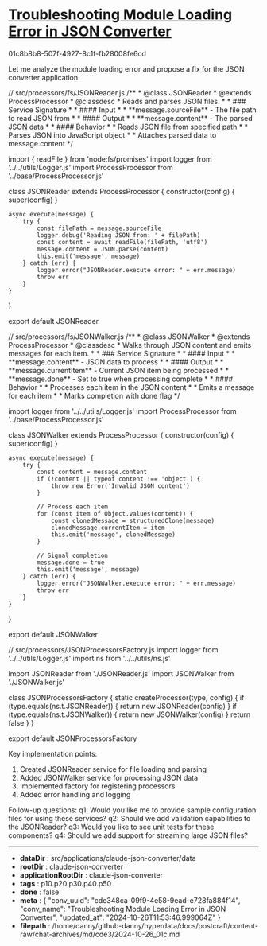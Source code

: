 # [Troubleshooting Module Loading Error in JSON Converter](https://claude.ai/chat/cde348ca-09f9-4e58-9ead-e728fa884f14)

01c8b8b8-507f-4927-8c1f-fb28008fe6cd

 Let me analyze the module loading error and propose a fix for the JSON converter application.



<antArtifact identifier="json-reader" type="application/vnd.ant.code" language="javascript" title="JSON Reader Service">
// src/processors/fs/JSONReader.js
/**
 * @class JSONReader
 * @extends ProcessProcessor 
 * @classdesc
 * Reads and parses JSON files.
 *
 * ### Service Signature
 *
 * #### Input
 * * **message.sourceFile** - The file path to read JSON from
 *
 * #### Output 
 * * **message.content** - The parsed JSON data
 *
 * #### Behavior
 * * Reads JSON file from specified path
 * * Parses JSON into JavaScript object
 * * Attaches parsed data to message.content
 */

import { readFile } from 'node:fs/promises'
import logger from '../../utils/Logger.js'
import ProcessProcessor from '../base/ProcessProcessor.js'

class JSONReader extends ProcessProcessor {
    constructor(config) {
        super(config)
    }

    async execute(message) {
        try {
            const filePath = message.sourceFile
            logger.debug('Reading JSON from: ' + filePath)
            const content = await readFile(filePath, 'utf8')
            message.content = JSON.parse(content)
            this.emit('message', message)
        } catch (err) {
            logger.error("JSONReader.execute error: " + err.message)
            throw err
        }
    }
}

export default JSONReader
</antArtifact>



<antArtifact identifier="json-walker" type="application/vnd.ant.code" language="javascript" title="JSON Walker Service">
// src/processors/fs/JSONWalker.js
/**
 * @class JSONWalker
 * @extends ProcessProcessor
 * @classdesc
 * Walks through JSON content and emits messages for each item.
 *
 * ### Service Signature
 * 
 * #### Input
 * * **message.content** - JSON data to process
 *
 * #### Output
 * * **message.currentItem** - Current JSON item being processed
 * * **message.done** - Set to true when processing complete
 *
 * #### Behavior
 * * Processes each item in the JSON content
 * * Emits a message for each item
 * * Marks completion with done flag
 */

import logger from '../../utils/Logger.js'
import ProcessProcessor from '../base/ProcessProcessor.js'

class JSONWalker extends ProcessProcessor {
    constructor(config) {
        super(config)
    }

    async execute(message) {
        try {
            const content = message.content
            if (!content || typeof content !== 'object') {
                throw new Error('Invalid JSON content')
            }

            // Process each item
            for (const item of Object.values(content)) {
                const clonedMessage = structuredClone(message)
                clonedMessage.currentItem = item
                this.emit('message', clonedMessage)
            }

            // Signal completion
            message.done = true
            this.emit('message', message)
        } catch (err) {
            logger.error("JSONWalker.execute error: " + err.message)
            throw err
        }
    }
}

export default JSONWalker
</antArtifact>



<antArtifact identifier="json-factory" type="application/vnd.ant.code" language="javascript" title="JSON Processors Factory">
// src/processors/JSONProcessorsFactory.js
import logger from '../../utils/Logger.js'
import ns from '../../utils/ns.js'

import JSONReader from './JSONReader.js'
import JSONWalker from './JSONWalker.js'

class JSONProcessorsFactory {
    static createProcessor(type, config) {
        if (type.equals(ns.t.JSONReader)) {
            return new JSONReader(config)
        }
        if (type.equals(ns.t.JSONWalker)) {
            return new JSONWalker(config)
        }
        return false
    }
}

export default JSONProcessorsFactory
</antArtifact>

Key implementation points:
1. Created JSONReader service for file loading and parsing
2. Added JSONWalker service for processing JSON data
3. Implemented factory for registering processors
4. Added error handling and logging

Follow-up questions:
q1: Would you like me to provide sample configuration files for using these services?
q2: Should we add validation capabilities to the JSONReader?
q3: Would you like to see unit tests for these components?
q4: Should we add support for streaming large JSON files?

---

* **dataDir** : src/applications/claude-json-converter/data
* **rootDir** : claude-json-converter
* **applicationRootDir** : claude-json-converter
* **tags** : p10.p20.p30.p40.p50
* **done** : false
* **meta** : {
  "conv_uuid": "cde348ca-09f9-4e58-9ead-e728fa884f14",
  "conv_name": "Troubleshooting Module Loading Error in JSON Converter",
  "updated_at": "2024-10-26T11:53:46.999064Z"
}
* **filepath** : /home/danny/github-danny/hyperdata/docs/postcraft/content-raw/chat-archives/md/cde3/2024-10-26_01c.md